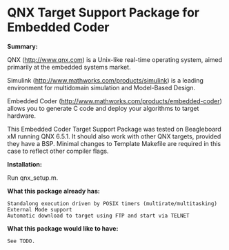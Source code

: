 QNX Target Support Package for Embedded Coder
=======

**Summary:**

QNX (http://www.qnx.com) is a Unix-like real-time operating system, aimed primarily at the embedded systems market.

Simulink (http://www.mathworks.com/products/simulink) is a leading environment for multidomain simulation and Model-Based Design.

Embedded Coder (http://www.mathworks.com/products/embedded-coder) allows you to generate C code and deploy your algorithms to target hardware.

This Embedded Coder Target Support Package was tested on Beagleboard xM running QNX 6.5.1.
It should also work with other QNX targets, provided they have a BSP. Minimal changes to Template Makefile are required in this case to reflect other compiler flags.

**Installation:**

Run qnx_setup.m.

**What this package already has:**

    Standalong execution driven by POSIX timers (multirate/multitasking)
    External Mode support
    Automatic download to target using FTP and start via TELNET

**What this package would like to have:**

    See TODO.